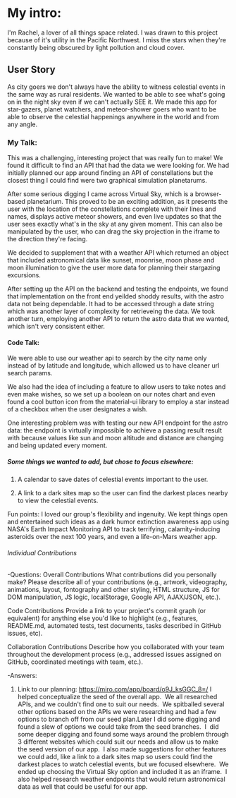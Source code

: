 # My intro:  
I'm Rachel, a lover of all things space related.  I was drawn to this project because of it's utility in the Pacific Northwest.  I miss the stars when they're constantly being obscured by light pollution and cloud cover.

## User Story
As city goers we don't always have the ability to witness celestial events in the same way as rural residents.  We wanted to be able to see what's going on in the night sky even if we can't actually SEE it.  We made this app for star-gazers, planet watchers, and meteor-shower goers who want to be able to observe the celestial happenings anywhere in the world and from any angle.

### My  Talk:
This was a challenging, interesting project that was really fun to make!  We found it difficult to find an API that had the data we were looking for.  We had initially planned our app around finding an API of constellations but the closest thing I could find were two graphical simulation planetarums.  

After some serious digging I came across Virtual Sky, which is a browser-based planetarium. This proved to be an exciting addition, as it presents the user with the location of the constellations complete with their lines and names, displays active meteor showers, and even live updates so that the user sees exactly what's in the sky at any given moment.  This can also be manipulated by the user, who can drag the sky projection in the iframe to the direction they're facing.
<!-- Show iframe on front end -->

We decided to supplement that with a weather API which returned an object that included astronomical data like sunset, moonrise, moon phase and moon illumination to give the user more data for planning their stargazing excursions.
<!-- Show both weather endpoints -->
  After setting up the API on the backend and testing the endpoints, we found that implementation on the front end yeilded shoddy results, with the astro data not being dependable. It had to be accessed through a date string which was another layer of complexity for retrieveing the data. We took another turn, employing another API to return the astro data that we wanted, which isn't very consistent either.

#### Code Talk:
We were able to use our weather api to search by the city name only instead of by latitude and longitude, which allowed us to have cleaner url search params. 
<!-- Show URL in deployed site and location endpoint on BE -->

We also had the idea of including a feature to allow users to take notes and even make wishes, so we set up a boolean on our notes chart and even found a cool button icon from the material-ui library to employ a star instead of a checkbox when the user designates a wish.
<!-- Show the create tables file -->
<!-- Show endppoint and joins -->

One interesting problem was with testing our new API endpoint for the astro data: the endpoint is virtually impossible to achieve a passing result result with because values like sun and moon altitude and distance are changing and being updated every moment.  
<!-- Show test in postman -->

##### Some things we wanted to add, but chose to focus elsewhere:
1. A calendar to save dates of celestial events important to the user.

2. A link to a dark sites map so the user can find the darkest places nearby to view the celestial events.

Fun points:
I loved our group's flexibility and ingenuity. We kept things open and entertained such ideas as a dark humor extinction awareness app using NASA's Earth Impact Monitoring API to track terrifying, calamity-inducing asteroids over the next 100 years, and even a life-on-Mars weather app.

###### Individual Contributions 

-Questions:
Overall Contributions
What contributions did you personally make? Please describe all of your contributions (e.g., artwork, videography, animations, layout, fontography and other styling, HTML structure, JS for DOM manipulation, JS logic, localStorage, Google API, AJAX/JSON, etc.).

Code Contributions
Provide a link to your project's commit graph (or equivalent) for anything else you'd like to highlight (e.g., features, README.md, automated tests, test documents, tasks described in GitHub issues, etc).

Collaboration Contributions
Describe how you collaborated with your team throughout the development process (e.g., addressed issues assigned on GitHub, coordinated meetings with team, etc.).

-Answers:
1. Link to our planning: https://miro.com/app/board/o9J_ksGGC_8=/
I helped conceptualize the seed of the overall app.  We all researched APIs, and we couldn't find one to suit our needs.  We spitballed several other options based on the APIs we were researching and had a few options to branch off from our seed plan.Later I did some digging and found a slew of options we could take from the seed branches.  I  did some deeper digging and found some ways around the problem through 3 different websites which could suit our needs and allow us to make the seed version of our app.  I also made suggestions for other features we could add, like a link to a dark sites map so users could find the darkest places to watch celestial events, but we focused elsewhere.  We ended up choosing the Virtual Sky option and included it as an iframe.  I also helped research weather endpoints that would return astronomical data as well that could be useful for our app.  